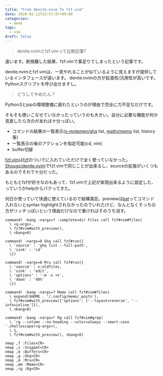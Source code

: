 ```yaml
---
title: "From denite.nvim To fzf.vim"
date: 2020-02-11T15:57:07+09:00
categories:
  - memo
tags:
  - vim
draft: false
---
```


> denite.nvimとfzf.vimって比較記事?

違います。断捨離した結果、fzf.vimで事足りてしまったという記事です。

denite.nvimとfzf.vimは、一見やれることが似ているように見えますが提供しているインタフェースが違います。
denite.nvimの方が拡張性/汎用性が高いです。Pythonスクリプトを呼び出せますし。

> どうしてやめたん？

Python3とpipの環境整備に疲れたというのが理由で完全に力不足なだけです。

そもそも使いこなせていなかったっていうのも大きい。自分に必要な機能が何か見直したら次のがあれば十分っぽい。

- コマンドの結果の一覧表示([x-motemen/ghq](https://github.com/x-motemen/ghq) list, [mattn/memo](https://github.com/mattn/memo) list, history等)
- 一覧表示の後のアクションを指定可能(cd, vim)
- buffer切替

[fzf.vim](https://github.com/junegunn/fzf.vim)は[fzf](https://github.com/junegunn/fzf)のついでに入れていただけで全く使っていなかった。[Shougo/denite.nvim](https://github.com/Shougo/denite.nvim)でfzf.vimで同じことが出来るし、sourceの拡張がいくつもあるのでそれで十分だった。

もともとfzfが好きなのもあって、fzf.vimで上記が実現出来るように設定した、っていうかhelpからパクってきた。

何日か使っていて快適に使えているので結構満足。previewは[bat](https://github.com/sharkdp/bat)ってコマンド入れないとsyntax highlightされなかったのでいれたけど、なんとなくそっちの方がリッチっぽいという理由だけなので重ければそのうち消す。

```vim
command! -bang -nargs=? -complete=dir Files call fzf#vim#files(
  \ <q-args>,
  \ fzf#vim#with_preview(),
  \ <bang>0)

command! -nargs=0 Ghq call fzf#run({
  \ 'source' : 'ghq list --full-path',
  \ 'sink' : 'cd'
  \})

command! -nargs=0 Mru call fzf#run({
  \ 'source' : v:oldfiles,
  \ 'sink' : 'edit',
  \ 'options' : '-m -x +s',
  \ 'down' : '40%'
  \})

command! -bang -nargs=? Memo call fzf#vim#files(
  \ expand($HOME . '/.config/memo/_posts'),
  \ fzf#vim#with_preview({'options': ['--layout=reverse', '--info=inline']}),
  \ <bang>0)

command! -bang -nargs=* Rg call fzf#vim#grep(
  \ 'rg --column --no-heading --color=always --smart-case '.shellescape(<q-args>),
  \ 1,
  \ fzf#vim#with_preview(), <bang>0)

nmap ,f :Files<CR>
nmap ,s :Snippet<CR>
nmap ,b :Buffers<CR>
nmap ,g :Ghq<CR>
nmap ,m :Mru<CR>
nmap ,mm :Memo<CR>
nmap ,rg :Rg<CR>
```

